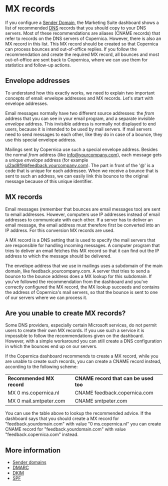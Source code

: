 # MX records

If you configure a [Sender Domain](./sender-domains.md), the Marketing Suite
dashboard shows a list of recommended [DNS](./dns.md) records that you should
copy to your DNS servers. Most of these recommendations are aliases (CNAME
records) that refer to records on the DNS servers of Copernica. However, there
is also an MX record in this list. This MX record should be created so that 
Copernica can process bounces and out-of-office replies. If you follow the
recommendation and create the required MX record, all bounces and most 
out-of-office are sent back to Copernica, where we can use them for statistics
and follow-up actions.

## Envelope addresses

To understand how this exactly works, we need to explain two important concepts
of email: envelope addresses and MX records. Let's start with envelope addresses.

Email messages normally have two different source addresses: the *from* address
that you can see in your email program, and a separate invisible *envelope* address.
This invisible address is normally not displayed to end users, because it is 
intended to be used by mail servers. If mail servers need to send messages to 
each other, like they do in case of a bounce, they use this special envelope address.

Mailings sent by Copernica use such a special envelope address. Besides the normal 
*from* address (like info@yourcompany.com), each message gets a unique *envelope* 
address (for example ui2ad8f9@feedback.yourcompany.com). The part in front of 
the '@' is a code that is unique for each addressee. When we receive a bounce that
is sent to such an address, we can easily link this bounce to the original message 
because of this unique identifier. 


## MX records

Email messages (remember that bounces are email messages too) are sent to email 
addresses. However, computers use IP addresses instead of email addresses to 
communicate with each other. If a server has to deliver an email message, the 
email address must therefore first be converted into an IP address. For this 
conversion MX records are used.

A MX record is a DNS setting that is used to specify the mail servers that are
responsible for handling incoming messages. A computer program that tries to
deliver an email fetches this MX record so that it can find out the IP address
to which the message should be delivered.

The envelope address that we use in mailings uses a subdomain of the main domain, 
like feedback.yourcompany.com. A server that tries to send a bounce to the
bounce address does a MX lookup for this subdomain. If you've followed the
recommendation from the dashboard and you've correctly configured the MX record,
the MX lookup succeeds and contains the address of Copernica's mail servers, so
that the bounce is sent to one of our servers where we can process it.


## Are you unable to create MX records?

Some DNS providers, especially certain Microsoft services, do not permit users
to create their own MX records. If you use such a service it is impossible to 
follow the recommendations given on the dashboard. However, with a simple 
workaround you can still create a DNS configuration in which the bounces end 
up on our servers.

If the Copernica dashboard recommends to create a MX record, while you are
unable to create such records, you can create a CNAME record instead, 
according to the following scheme:

<table>
    <tr>
        <td><strong>Recommended MX record</strong></td>
        <td><strong>CNAME record that can be used too</strong></td>
    </tr>
    <tr>
        <td>MX 0 ms.copernica.nl</td>
        <td>CNAME feedback.copernica.com</td>
    </tr>
    <tr>
        <td>MX 0 mail.smtpeter.com</td>
        <td>CNAME smtpeter.com</td>
    </tr>
</table>

You can use the table above to lookup the recommended advice. If the dashboard
says that you should create a MX record for "feedback.yourdomain.com" with
value "0 ms.copernica.nl" you can create CNAME record for 
"feedback.yourdomain.com" with value "feedback.copernica.com" instead.

## More information

* [Sender domains](./sender-domains)
* [DMARC](./dmarc)
* [DKIM](./dkim)
* [SPF](./spf)
